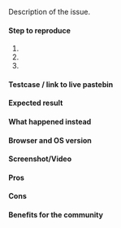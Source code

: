 <!--
  Thank you for contributing to RNW! <3

  If you haven't done it yet, please read our
  Contributing Guidelines: https://github.com/necolas/react-native-web/CONTRIBUTING.md

  Please use a short and self-explanatory title.
  Prefix the title with one of the following:
  - Bug
  - Feature Suggestion
  - Question

  e.g. "Feature Suggestion: make it rain"
-->

Description of the issue.

<!-- Question Template -->

<!--
      Got a question? Don't be shy just ask.
      Be clear, polite and add as much information as possible.
-->

<!-- End of Question Template -->



<!-- Bug Template -->

#### Step to reproduce

1.
2.
3.

#### Testcase / link to live pastebin

<!--
  If applicable,
  use one of the following

  - codepen.io
  - jsbin.com
  - jsfiddle.com

  or fork the testcase boilerplate:
  http://codepen.io/giuseppegurgone/pen/xOyYxw?editors=0010
-->


#### Expected result


#### What happened instead


#### Browser and OS version


#### Screenshot/Video

<!-- See https://github.com/blog/1347-issue-attachments -->

<!-- End of Bug Template -->



<!-- Feature Suggestion Template -->

<!--
  We welcome new awesome ideas!
  Please keep in mind that Suggestions are always welcome and
  are just a way to start a conversation around a specific topic or
  feature.
-->

#### Pros


#### Cons


#### Benefits for the community


<!-- End of Suggestion Template -->
